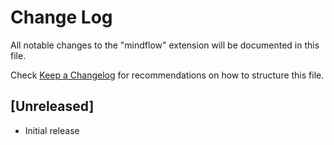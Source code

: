 # Change Log

All notable changes to the "mindflow" extension will be documented in this file.

Check [Keep a Changelog](http://keepachangelog.com/) for recommendations on how to structure this file.

## [Unreleased]

- Initial release